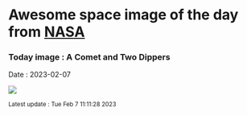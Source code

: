 
# Awesome space image of the day from [NASA](https://api.nasa.gov/)

### Today image : A Comet and Two Dippers
Date : 2023-02-07

![](https://apod.nasa.gov/apod/image/2302/ZtfDippersB_Horalek_960_annotated.jpg)

<small>Latest update : Tue Feb  7 11:11:28 2023</small>
        